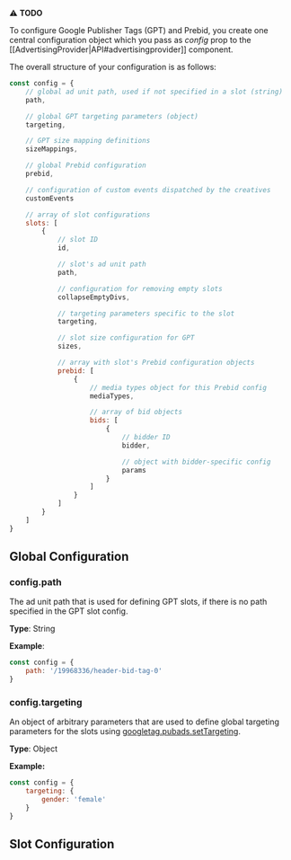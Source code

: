 ⚠️ **TODO**

To configure Google Publisher Tags (GPT) and Prebid, you create one central configuration object which you pass as *config* prop to the [[AdvertisingProvider|API#advertisingprovider]] component.

The overall structure of your configuration is as follows:

```javascript
const config = {
    // global ad unit path, used if not specified in a slot (string)
    path,

    // global GPT targeting parameters (object)
    targeting,

    // GPT size mapping definitions
    sizeMappings,

    // global Prebid configuration
    prebid,

    // configuration of custom events dispatched by the creatives
    customEvents

    // array of slot configurations
    slots: [
        {
            // slot ID
            id,

            // slot's ad unit path
            path,

            // configuration for removing empty slots
            collapseEmptyDivs,

            // targeting parameters specific to the slot
            targeting,

            // slot size configuration for GPT
            sizes,

            // array with slot's Prebid configuration objects
            prebid: [
                {
                    // media types object for this Prebid config
                    mediaTypes,

                    // array of bid objects
                    bids: [
                        {
                            // bidder ID
                            bidder,

                            // object with bidder-specific config
                            params
                        }
                    ]
                }
            ]
        }
    ]
}
```

## Global Configuration

### config.path

The ad unit path that is used for defining GPT slots, if there is no path specified in the GPT slot config.

**Type**: String

**Example**: 

```javascript
const config = {
    path: '/19968336/header-bid-tag-0'
}
```

### config.targeting

An object of arbitrary parameters that are used to define global targeting parameters for the slots using [googletag.pubads.setTargeting](https://developers.google.com/doubleclick-gpt/reference#googletag.PubAdsService_setTargeting).

**Type**: Object

**Example:**

```javascript
const config = {
    targeting: {
        gender: 'female'
    }
}
```

## Slot Configuration